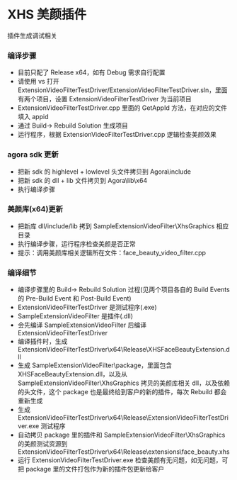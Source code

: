# XHS 美颜插件
插件生成调试相关

### 编译步骤
* 目前只配了 Release x64，如有 Debug 需求自行配置
* 请使用 vs 打开 ExtensionVideoFilterTestDriver/ExtensionVideoFilterTestDriver.sln，里面有两个项目，设置 ExtensionVideoFilterTestDriver 为当前项目
* ExtensionVideoFilterTestDriver.cpp 里面的 GetAppId 方法，在对应的文件填入 appid
* 通过 Build-> Rebuild Solution 生成项目
* 运行程序，根据 ExtensionVideoFilterTestDriver.cpp 逻辑检查美颜效果

### agora sdk 更新
* 把新 sdk 的 highlevel + lowlevel 头文件拷贝到 Agora\include
* 把新 sdk 的 dll + lib 文件拷贝到 Agora\lib\x64
* 执行编译步骤

### 美颜库(x64)更新
* 把新库 dll/include/lib 拷到 SampleExtensionVideoFilter\XhsGraphics 相应目录
* 执行编译步骤，运行程序检查美颜是否正常
* 提示：调用美颜库相关逻辑所在文件：face_beauty_video_filter.cpp

### 编译细节
* 编译步骤里的 Build-> Rebuild Solution 过程(见两个项目各自的 Build Events 的 Pre-Build Event 和 Post-Build Event)
* ExtensionVideoFilterTestDriver 是测试程序(.exe)
* SampleExtensionVideoFilter 是插件(.dll)
* 会先编译 SampleExtensionVideoFilter 后编译 ExtensionVideoFilterTestDriver
* 编译插件时，生成 ExtensionVideoFilterTestDriver\x64\Release\XHSFaceBeautyExtension.dll
* 生成 SampleExtensionVideoFilter\package，里面包含 XHSFaceBeautyExtension.dll，以及从 SampleExtensionVideoFilter\XhsGraphics 拷贝的美颜库相关 dll，以及依赖的头文件，这个 package 也是最终给到客户的新的插件，每次 Rebuild 都会重新生成
* 生成 ExtensionVideoFilterTestDriver\x64\Release\ExtensionVideoFilterTestDriver.exe 测试程序
* 自动拷贝 package 里的插件和 SampleExtensionVideoFilter\XhsGraphics 的美颜测试资源到 ExtensionVideoFilterTestDriver\x64\Release\extensions\face_beauty.xhs
* 运行 ExtensionVideoFilterTestDriver.exe 检查美颜有无问题，如无问题，可把 package 里的文件打包作为新的插件包更新给客户
